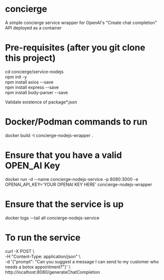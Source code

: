 # concierge
A simple concierge service wrapper for OpenAI's "Create chat completion" API deployed as a container

# Pre-requisites (after you git clone this project)
cd concierge/service-nodejs <BR>
npm init -y <BR>
npm install axios --save <BR>
npm install express --save <BR>
npm install body-parser --save <BR>

Validate existence of package*.json 

# Docker/Podman commands to run
docker build -t concierge-nodejs-wrapper .

# Ensure that you have a valid OPEN_AI Key
docker run -d --name concierge-nodejs-service -p 8080:3000 -e OPENAI_API_KEY='YOUR OPENAI KEY HERE' concierge-nodejs-wrapper

# Ensure that the service is up
docker logs --tail all concierge-nodejs-service

# To run the service
curl -X POST \ <BR>
  -H "Content-Type: application/json" \ <BR>
  -d '{"prompt": "Can you suggest a message I can send to my customer who needs a botox appointment?"}' \ <BR>
  http://localhost:8080/generateChatCompletion <BR>

